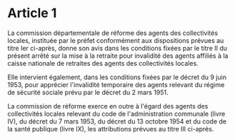 # Article 1

La commission départementale de réforme des agents des collectivités locales, instituée par le préfet conformément aux dispositions prévues au titre Ier ci-après, donne son avis dans les conditions fixées par le titre II du présent arrêté sur la mise à la retraite pour invalidité des agents affiliés à la caisse nationale de retraites des agents des collectivités locales.

Elle intervient également, dans les conditions fixées par le décret du 9 juin 1953, pour apprécier l'invalidité temporaire des agents relevant du régime de sécurité sociale prévu par le décret du 2 mars 1951.

La commission de réforme exerce en outre à l'égard des agents des collectivités locales relevant du code de l'administration communale (livre IV), du décret du 7 mars 1953, du décret du 13 octobre 1954 et du code de la santé publique (livre IX), les attributions prévues au titre III ci-après.
